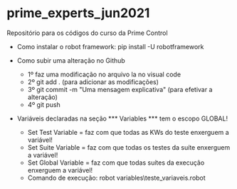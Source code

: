 # prime_experts_jun2021
Repositório para os códigos do curso da Prime Control

- Como instalar o robot framework: pip install -U robotframework

- Como subir uma alteração no Github
   - 1º faz uma modificação no arquivo la no visual code
   - 2º git add .    (para adicionar as modificações)
   - 3º git commit -m "Uma mensagem explicativa"     (para efetivar a alteração)
   - 4º git push

- Variáveis declaradas na seção *** Variables *** tem o escopo GLOBAL!    
   - Set Test Variable = faz com que todas as KWs do teste enxerguem a variável!
   - Set Suite Variable = faz com que todas os testes da suíte enxerguem a variável!
   - Set Global Variable = faz com que todas suítes da execução enxerguem a variável!
   - Comando de execução: robot variables\teste_variaveis.robot